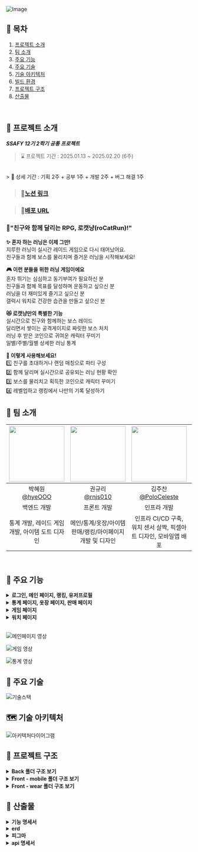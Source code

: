 ![Image](https://github.com/user-attachments/assets/a19493eb-8ee4-4033-8516-afbca0ec5db7)
<br />

## 📌 목차
1. [프로젝트 소개](#-프로젝트-소개)
2. [팀 소개](#-팀-소개)
3. [주요 기능](#-주요-기능)
4. [주요 기술](#-주요-기술)
5. [기술 아키텍처](#-기술-아키텍처처)
6. [빌드 환경](#-빌드-환경)
7. [프로젝트 구조](#-프로젝트-구조)
6. [산출물](#-산출물)
<br />

## 🚀 프로젝트 소개

***SSAFY 12기 2학기 공통 프로젝트***

> ⌛ 프로젝트 기간 : 2025.01.13 ~ 2025.02.20 (6주)
<br />
> 📆 상세 기간 : 기획 2주 + 공부 1주 + 개발 2주 + 버그 해결 1주

> ### 🔗[노션 링크](https://shiny-headlight-8fc.notion.site/SSAFY-12-2-roCatRun-173c09e299c6803b98cfda5e4b7eb304?pvs=4)

> ### 📲[배포 URL]()


### 🏃"친구와 함께 달리는 RPG, 로캣냥(roCatRun)!"
**✨ 혼자 하는 러닝은 이제 그만!**<br />
지루한 러닝이 실시간 레이드 게임으로 다시 태어났어요.<br />
친구들과 함께 보스를 물리치며 즐거운 러닝을 시작해보세요!<br />

**🎮 이런 분들을 위한 러닝 게임이에요**<br />
혼자 뛰기는 심심하고 동기부여가 필요하신 분<br />
친구들과 함께 목표를 달성하며 운동하고 싶으신 분<br />
러닝을 더 재미있게 즐기고 싶으신 분<br />
갤럭시 워치로 건강한 습관을 만들고 싶으신 분<br />

**😻 로캣냥만의 특별한 기능**<br />
실시간으로 친구와 함께하는 보스 레이드<br />
달리면서 쌓이는 공격게이지로 짜릿한 보스 처치<br />
러닝 후 받은 코인으로 귀여운 캐릭터 꾸미기<br />
일별/주별/월별 상세한 러닝 통계<br />

**💪 이렇게 사용해보세요!**<br />
1️⃣ 친구를 초대하거나 랜덤 매칭으로 파티 구성<br />
2️⃣ 함께 달리며 실시간으로 공유되는 러닝 현황 확인<br />
3️⃣ 보스를 물리치고 획득한 코인으로 캐릭터 꾸미기<br />
4️⃣ 레벨업하고 랭킹에서 나만의 기록 달성하기<br />


## 👥 팀 소개

|<img src="https://github.com/user-attachments/assets/f3be0d04-1132-46c5-affb-929d97fb0b58" width="150" height="150"/>|<img src="https://github.com/user-attachments/assets/76820bca-f807-4af5-bf93-09c9335fcbee" width="150" height="150"/>|<img src="https://github.com/user-attachments/assets/4b2e42fb-1005-4453-a418-02ae430bcd93" width="150" height="150"/>|<img src="https://github.com/user-attachments/assets/ac0f4cac-d5d7-494e-ade7-0bd00dffc3fb" width="150" height="150"/>|<img src="https://github.com/user-attachments/assets/725106e6-730b-4714-9ae1-63ed59008d89" width="150" height="150"/>|<img src="https://github.com/user-attachments/assets/4ac5efaf-080e-4b20-8796-13416f9e6cd5" width="150" height="150"/>|
|:-:|:-:|:-:|:-:|:-:|:-:|
|박혜원<br/>[@hyeOOO](https://github.com/hyeOOO)|권규리<br/>[@rnjs010](https://github.com/rnjs010)|김주찬<br/>[@PoloCeleste](https://github.com/PoloCeleste)|서성우<br/>[@bamtol2](https://github.com/bamtol2)|이가람<br/>[@garam0107](https://github.com/garam0107)|이혜령<br/>[@hyerongii](https://github.com/hyerongii)||
|백엔드 개발<br/>|프론트 개발<br/>|인프라 개발<br/>|백엔드 개발<br/>|프론트 개발<br/>|프론트 개발<br/>|
|통계 개발, 레이드 게임 개발, 아이템 도트 디자인<br/>|메인/통계/옷장/아이템 판매/랭킹/마이페이지 개발 및 디자인<br/>|인프라 CI/CD 구축, 워치 센서 살짝, 픽셀아트 디자인, 모바일앱 배포<br/>|메인/로그인/옷장/판매/랭킹/마이페이지 api 개발<br/>|Wear os, 모바일 소셜 로그인, 지라 관리<br/>|모바일 단 웹소켓, 워치 통신, 게임/뽑기 페이지 구현, UI/UX 디자인<br/>|

</br>

## 🚀 주요 기능
<details>
<summary><strong>로그인, 메인 페이지, 랭킹, 유저프로필</strong></summary>
<br>

<table align="center" width="100%">
  <tr>
    <th align="center">소셜 로그인</th>
    <th align="center">유저 정보 입력</th>
    <th align="center">코칭마크 페이지</th>
    <th align="center">메인 페이지</th>
  </tr>
  <tr>
    <td align="center"><img height="400" alt="소셜 로그인" src="https://github.com/user-attachments/assets/24fcb4b9-c25c-4f4e-9cf4-21317310b16c" ></td>
    <td align="center"><img height="400" alt="유저 정보 입력" src="https://github.com/user-attachments/assets/72bc2ec1-0c10-4651-9a9a-77e475f66062"></td>
    <td align="center"><img height="400" alt="코칭마크 페이지" src="https://github.com/user-attachments/assets/a676af09-8c10-4283-8206-84e0b789536b"></td>
    <td align="center"><img height="400" alt="메인 페이지" src="https://github.com/user-attachments/assets/6630ee1b-3acf-4f3a-ac78-bb8573b0bbc3"></td>
  </tr>
  <tr>
    <td align="center">카카오, 네이버, 구글 3가지의 소셜 회원가입/로그인 기능을 제공합니다.</td>
    <td align="center">회원가입을 한 신규 유저는 게임에서 사용할 닉네임, 칼로리 계산을 위한 신체 정보를 입력할 수 있습니다.</td>
    <td align="center">코칭 마크를 통해 각 버튼의 기능을 소개합니다. (Skip으로 바로 메인페이지로 이동 가능)</td>
    <td align="center">자신의 캐릭터 위의 닉네임을 누르면 세계관 스토리와 소개페이지를 다시 볼 수 있습니다. </br> 자신의 캐릭터 고양이를 누르면 랜덤 메세지가 뜨게 됩니다.</td>
  </tr>
</table>

<table align="center" width="100%">
  <tr>
    <th align="center">유저 프로필 모달</th>
    <th align="center">랭킹 모달</th>
  </tr>
  <tr>
    <td align="center"><img height="400" alt="유저 프로필 모달" src="https://github.com/user-attachments/assets/cb74b667-0715-4466-8032-c61ad244e9b1"></td>
    <td align="center"><img height="400" alt="랭킹 모달" src="https://github.com/user-attachments/assets/99f86ae0-904c-4999-98f5-400d007bc148"></td>
  </tr>
  <tr>
    <td align="center">유저정보 모달에서 정보 수정 터치 시 닉네임, 신체 정보를 수정가능하며 </br> 중복, 입력 검사 완료시 저장 버튼이 활성화됩니다. </br> 하단에는 회원탈퇴 로그아웃 버튼도 위치해있습니다.</td>
    <td align="center">랭킹 모달에서는 유저들의 순위를 볼 수 있습니다. </br> 자신의 순위는 상단에 고정되며 각 플레이어의 프로필 사진도 확인 가능합니다.</td>
  </tr>
</table>

</details>

<details>
<summary><strong>통계 페이지, 옷장 페이지, 판매 페이지</strong></summary>
<br>

<table align="center" width="100%">
  <tr>
    <th align="center">통계 페이지 (일별)</th>
    <th align="center">통계 페이지 (세부)</th>
    <th align="center">통계 페이지 (주별)</th>
  </tr>
  <tr>
    <td align="center"><img height="400" alt="통계 페이지 (일별)" src="https://github.com/user-attachments/assets/56ad2aae-04b3-410c-9b28-e05b80689b50" ></td>
    <td align="center"><img height="400" alt="통계 페이지 (세부)" src="https://github.com/user-attachments/assets/10fbf3dc-015c-4523-9420-2d33ae75ef55"></td>
    <td align="center"><img height="400" alt="통계 페이지 (주별)" src="https://github.com/user-attachments/assets/f51a3001-2918-4ace-9f34-e676e9dd3045"></td>
  </tr>
  <tr>
    <td align="center">일/주/월 페이지는 탭을 터치하거나 슬라이드를 통해 넘어갈 수 있습니다. </br> 일별 데이터는 모든 기록이 최근순으로 보여집니다.</td>
    <td align="center">일별 데이터 중 개인 기록 터치 시, 해당 일자에 달린 상세 정보가 모달로 나타납니다.</td>
    <td align="center">주/월의 경우 날짜를 선택할 수 잇는 모달이 있습니다.</td>
  </tr>
</table>

<table align="center" width="100%">
  <tr>
    <th align="center">아이템 뽑기 결과 모달</th>
    <th align="center">옷장 페이지</th>
    <th align="center">아이템 설명 모달</th>
    <th align="center">판매 페이지</th>
  </tr>
  <tr>
    <td align="center"><img height="400" alt="아이템 뽑기 결과 모달" src="https://github.com/user-attachments/assets/fcb0fe9c-9635-4cc9-839e-b66cf76e4e7d" ></td>
    <td align="center"><img height="400" alt="옷장 페이지" src="https://github.com/user-attachments/assets/66d47646-a4a1-4a26-a15a-ea1567bc22d5"></td>
    <td align="center"><img height="400" alt="아이템 설명 모달" src="https://github.com/user-attachments/assets/67b7e94d-00d0-4246-89be-23a91d0e0171"></td>
    <td align="center"><img height="400" alt="판매 페이지" src="https://github.com/user-attachments/assets/94d44db6-3d7a-4363-b005-cb9553a8d530"></td>
  </tr>
  <tr>
    <td align="center">뽑기 버튼을 누르게 되면 100 캔코인이 차감되며, 확률에 의해 아이템이 뜨게됩니다.</td>
    <td align="center">뽑기를 통해 수집된 아이템들을 확인할 수 있습니다. </br> (중복된 아이템은 보이지 않습니다.) 항목별 아이템은 1개씩 착용 가능합니다.</td>
    <td align="center">아이템 사진을 누르게 되면 해당 아이템에 관련된 정보를 볼 수 있습니다. </br> (모달창 색은 등급별로 다르게 나타납니다)</td>
    <td align="center">상점에서 자신이 소지한 아이템을 선택하여 판매할 수 있습니다. </br> (장착중인 아이템은 선택할 수 없습니다.)</td>
  </tr>
</table>

</details>

<details>
<summary><strong>게임 페이지</strong></summary>
<br>

<table align="center" width="100%">
  <tr>
    <th align="center">게임 페이지</th>
    <th align="center">게임 규칙 모달</th>
    <th align="center">방 생성 화면</th>
    <th align="center">대기 화면</th>
  </tr>
  <tr>
    <td align="center"><img height="400" alt="게임 페이지" src="https://github.com/user-attachments/assets/8af00ba2-c4ec-4a5b-9f36-fde5c23ed197" ></td>
    <td align="center"><img height="400" alt="게임 규칙 모달" src="https://github.com/user-attachments/assets/52873a17-b56b-4507-ab2b-d140b0892b11"></td>
    <td align="center"><img height="400" alt="방 생성 화면" src="https://github.com/user-attachments/assets/327c55db-2d70-4d2c-84b0-d1bd22e631c6"></td>
    <td align="center"><img height="400" alt="대기 화면" src="https://github.com/user-attachments/assets/f84c778e-2fce-4e6c-8114-19972b2a65bb"></td>
  </tr>
  <tr>
    <td align="center"> ? 버튼을 누르면 게임 Rule 모달창이 켜지고, </br> ! 버튼을 누르면 보스 정보 모달창이 켜집니다.</td>
    <td align="center">게임 Rule 모달창에서 자세한 게임 방법을 볼 수 있습니다.</td>
    <td align="center">방 만들기 버튼 터치 시, 난이도와 인원을 선택할 수 있습니다. </br> 방 생성 버튼을 터치하면 대기 화면으로 넘어갑니다.</td>
    <td align="center">생성된 초대코드는 복사 버튼을 통해 복사할 수 있습니다. </br> 현재 인원을 확인할 수 있습니다.</td>
  </tr>
</table>

<table align="center" width="100%">
  <tr>
    <th align="center">게임 중 화면</th>
    <th align="center">싱글 결과</th>
    <th align="center">멀티 결과</th>
  </tr>
  <tr>
    <td align="center"><img height="400" alt="게임 중 화면" src="https://github.com/user-attachments/assets/04553c15-5aee-4654-99e0-5f11dc5a113b"></td>
    <td align="center"><img height="400" alt="싱글 결과" src="https://github.com/user-attachments/assets/316ac3da-5b82-4808-8564-5695535d062f"></td>
    <td align="center"><img height="400" alt="멀티 결과" src="https://github.com/user-attachments/assets/cc2df19f-21f3-425f-ab8b-a858dee6b702"></td>
  </tr>
  <tr>
    <td align="center">모든 인원이 들어오거나, 게임에 입장하게 되면 보이는 화면입니다. </br> 상단에는 선택한 난이도에 해당하는 보스 이미지가 움직이고 있습니다.</td>
    <td align="center">싱글 게임에서 패배한 경우 보이는 결과 모달창입니다.</td>
    <td align="center">멀티 게임에서 승리한 경우 보이는 결과 모달창입니다. </br> 러닝, 게임과 관련된 상세 정보가 보입니다. </br> 슬라이드로 넘기면 플레이어의 순위가 나타납니다.</td>
  </tr>
</table>

</details>

<details>
<summary><strong>워치 페이지</strong></summary>
<br>

<table align="center" width="100%">
  <tr>
    <th align="center">워치 시작 페이지</th>
    <th align="center">게임 실행 페이지</th>
    <th align="center">플레이어 현황 페이지</th>
  </tr>
  <tr>
    <td align="center"><img height="200" alt="워치 시작 페이지" src="https://github.com/user-attachments/assets/6f937c29-b58d-4c91-ab3a-a8cd7a5eb228" ></td>
    <td align="center"><img height="200" alt="게임 실행 페이지" src="https://github.com/user-attachments/assets/edc34d4c-876a-4541-8cde-ac658291ca3f"></td>
    <td align="center"><img height="200" alt="플레이어 현황 페이지" src="https://github.com/user-attachments/assets/732e4572-6b49-41ca-990f-3f3edeed2aaa"></td>
  </tr>
  <tr>
    <td align="center">확인 버튼을 누르면 모바일 앱이 실행됩니다. </br> (모바일 앱에서만 게임 시작이 가능합니다.)</td>
    <td align="center">5초 카운트다운 후 나타나는 사용자의 실시간 러닝 데이터 화면입니다.</td>
    <td align="center">플레이어들의 실시간 달린 거리, 공격 횟수 표시 화면입니다.</td>
  </tr>
</table>

<table align="center" width="100%">
  <tr>
    <th align="center">공격 시 화면</th>
    <th align="center">피버타임 화면</th>
    <th align="center">게임 종료 화면</th>
  </tr>
  <tr>
    <td align="center"><img height="200" alt="공격 시 화면" src="https://github.com/user-attachments/assets/df13853a-1432-46cc-bf44-997aa746f2e2"></td>
    <td align="center"><img height="200" alt="피버타임 화면" src="https://github.com/user-attachments/assets/d0abc015-5f7e-4b65-9741-77bfb30e834e"></td>
    <td align="center"><img height="200" alt="게임 종료 화면" src="https://github.com/user-attachments/assets/606afebc-562d-47f1-a331-8eda8549ad11"></td>
  </tr>
  <tr>
    <td align="center">사용가능한 공격 아이템이 있다면 공격 버튼이 활성화됩니다. </br> (공격 시 1초간 진동으로 알림이 발생하고 참치캔이 날라갑니다.)</td>
    <td align="center">모든 플레이어가 2회씩 공격한다면 피버 타임이 시작됩니다. </br> 피버타임은 30초동안 진행되고, 진동이 계속 발생합니다.</td>
    <td align="center">정상적으로 게임이 종료되었을 때 나오는 화면입니다.</td>
  </tr>
</table>

</details>

<br />


![메인페이지 영상](/uploads/45c73f0cfd85a452787a6b9adcb541f8/고화질_모바일앱_영상_메인페이지.gif)
</br>

![게임 영상](/uploads/2fedb1e20cd0e01c39ab360e01eaf02c/게임.gif)
</br>

![통계 영상](/uploads/75ba7f6a9ad2894507b6bad29cc3a38c/통계.gif)

## 🔧 주요 기술
![기술스택](https://github.com/user-attachments/assets/40ee034b-c395-4855-a24c-735f95837eb4)


## 🗺️ 기술 아키텍처
![아키텍처다이어그램](https://github.com/user-attachments/assets/bb090b38-744a-44ef-bdec-76276a416f8b)


## 📂 프로젝트 구조
<details>
  <summary><strong>Back 폴더 구조 보기</strong></summary>
  <pre>
📦main
 ┣ 📂java
 ┃ ┗ 📂com
 ┃ ┃ ┗ 📂ssafy
 ┃ ┃ ┃ ┗ 📂roCatRun
 ┃ ┃ ┃ ┃ ┣ 📂api
 ┃ ┃ ┃ ┃ ┃ ┗ 📂controller
 ┃ ┃ ┃ ┃ ┃ ┃ ┗ 📂auth
 ┃ ┃ ┃ ┃ ┃ ┃ ┃ ┣ 📜JwtTokenController.java
 ┃ ┃ ┃ ┃ ┃ ┃ ┃ ┗ 📜SocialLoginController.java
 ┃ ┃ ┃ ┃ ┣ 📂domain
 ┃ ┃ ┃ ┃ ┃ ┣ 📂boss
 ┃ ┃ ┃ ┃ ┃ ┃ ┣ 📂controller
 ┃ ┃ ┃ ┃ ┃ ┃ ┃ ┗ 📜BossController.java
 ┃ ┃ ┃ ┃ ┃ ┃ ┣ 📂dto
 ┃ ┃ ┃ ┃ ┃ ┃ ┃ ┗ 📂response
 ┃ ┃ ┃ ┃ ┃ ┃ ┃ ┃ ┗ 📜BossResponse.java
 ┃ ┃ ┃ ┃ ┃ ┃ ┣ 📂entity
 ┃ ┃ ┃ ┃ ┃ ┃ ┃ ┣ 📜Boss.java
 ┃ ┃ ┃ ┃ ┃ ┃ ┃ ┗ 📜BossDifficulty.java
 ┃ ┃ ┃ ┃ ┃ ┃ ┣ 📂repository
 ┃ ┃ ┃ ┃ ┃ ┃ ┃ ┗ 📜BossRepository.java
 ┃ ┃ ┃ ┃ ┃ ┃ ┗ 📂service
 ┃ ┃ ┃ ┃ ┃ ┃ ┃ ┗ 📜BossService.java
 ┃ ┃ ┃ ┃ ┃ ┣ 📂game
 ┃ ┃ ┃ ┃ ┃ ┃ ┣ 📂dto
 ┃ ┃ ┃ ┃ ┃ ┃ ┃ ┣ 📂request
 ┃ ┃ ┃ ┃ ┃ ┃ ┃ ┃ ┣ 📜AuthenticateRequest.java
 ┃ ┃ ┃ ┃ ┃ ┃ ┃ ┃ ┣ 📜CreateRoomRequest.java
 ┃ ┃ ┃ ┃ ┃ ┃ ┃ ┃ ┣ 📜GameEndVoteRequest.java
 ┃ ┃ ┃ ┃ ┃ ┃ ┃ ┃ ┣ 📜JoinRoomRequest.java
 ┃ ┃ ┃ ┃ ┃ ┃ ┃ ┃ ┣ 📜MatchRequest.java
 ┃ ┃ ┃ ┃ ┃ ┃ ┃ ┃ ┣ 📜PlayerRunningResultRequest.java
 ┃ ┃ ┃ ┃ ┃ ┃ ┃ ┃ ┣ 📜RunningDataUpdateRequest.java
 ┃ ┃ ┃ ┃ ┃ ┃ ┃ ┃ ┗ 📜UseItemRequest.java
 ┃ ┃ ┃ ┃ ┃ ┃ ┃ ┗ 📂response
 ┃ ┃ ┃ ┃ ┃ ┃ ┃ ┃ ┣ 📜AuthResponse.java
 ┃ ┃ ┃ ┃ ┃ ┃ ┃ ┃ ┣ 📜FeverTimeEndedResponse.java
 ┃ ┃ ┃ ┃ ┃ ┃ ┃ ┃ ┣ 📜FeverTimeStartedResponse.java
 ┃ ┃ ┃ ┃ ┃ ┃ ┃ ┃ ┣ 📜GameCountdownResponse.java
 ┃ ┃ ┃ ┃ ┃ ┃ ┃ ┃ ┣ 📜GameEndVoteResultResponse.java
 ┃ ┃ ┃ ┃ ┃ ┃ ┃ ┃ ┣ 📜GameEndVoteStartedResponse.java
 ┃ ┃ ┃ ┃ ┃ ┃ ┃ ┃ ┣ 📜GameOverResponse.java
 ┃ ┃ ┃ ┃ ┃ ┃ ┃ ┃ ┣ 📜GameReadyResponse.java
 ┃ ┃ ┃ ┃ ┃ ┃ ┃ ┃ ┣ 📜GameResultResponse.java
 ┃ ┃ ┃ ┃ ┃ ┃ ┃ ┃ ┣ 📜GameStartResponse.java
 ┃ ┃ ┃ ┃ ┃ ┃ ┃ ┃ ┣ 📜GameStatusResponse.java
 ┃ ┃ ┃ ┃ ┃ ┃ ┃ ┃ ┣ 📜MatchStatusResponse.java
 ┃ ┃ ┃ ┃ ┃ ┃ ┃ ┃ ┣ 📜PlayerDisconnectedResponse.java
 ┃ ┃ ┃ ┃ ┃ ┃ ┃ ┃ ┣ 📜PlayerJoinedResponse.java
 ┃ ┃ ┃ ┃ ┃ ┃ ┃ ┃ ┣ 📜PlayerLeftResponse.java
 ┃ ┃ ┃ ┃ ┃ ┃ ┃ ┃ ┣ 📜PlayerReconnectedResponse.java
 ┃ ┃ ┃ ┃ ┃ ┃ ┃ ┃ ┣ 📜roomCreatedResponse.java
 ┃ ┃ ┃ ┃ ┃ ┃ ┃ ┃ ┣ 📜RoomJoinedResponse.java
 ┃ ┃ ┃ ┃ ┃ ┃ ┃ ┃ ┗ 📜RunningDataUpdateResponse.java
 ┃ ┃ ┃ ┃ ┃ ┃ ┣ 📂entity
 ┃ ┃ ┃ ┃ ┃ ┃ ┃ ┣ 📂raid
 ┃ ┃ ┃ ┃ ┃ ┃ ┃ ┃ ┣ 📜BossLevel.java
 ┃ ┃ ┃ ┃ ┃ ┃ ┃ ┃ ┣ 📜GameResult.java
 ┃ ┃ ┃ ┃ ┃ ┃ ┃ ┃ ┣ 📜GameRoom.java
 ┃ ┃ ┃ ┃ ┃ ┃ ┃ ┃ ┣ 📜GameStatus.java
 ┃ ┃ ┃ ┃ ┃ ┃ ┃ ┃ ┣ 📜Item.java
 ┃ ┃ ┃ ┃ ┃ ┃ ┃ ┃ ┣ 📜Player.java
 ┃ ┃ ┃ ┃ ┃ ┃ ┃ ┃ ┗ 📜RunningData.java
 ┃ ┃ ┃ ┃ ┃ ┃ ┃ ┗ 📂user
 ┃ ┃ ┃ ┃ ┃ ┃ ┃ ┃ ┣ 📜User.java
 ┃ ┃ ┃ ┃ ┃ ┃ ┃ ┃ ┣ 📜UserSession.java
 ┃ ┃ ┃ ┃ ┃ ┃ ┃ ┃ ┗ 📜UserStatus.java
 ┃ ┃ ┃ ┃ ┃ ┃ ┣ 📂repository
 ┃ ┃ ┃ ┃ ┃ ┃ ┃ ┗ 📜GameResultRepository.java
 ┃ ┃ ┃ ┃ ┃ ┃ ┗ 📂service
 ┃ ┃ ┃ ┃ ┃ ┃ ┃ ┣ 📂manager
 ┃ ┃ ┃ ┃ ┃ ┃ ┃ ┃ ┣ 📜GameDisconnectionManager.java
 ┃ ┃ ┃ ┃ ┃ ┃ ┃ ┃ ┣ 📜GameRoomManager.java
 ┃ ┃ ┃ ┃ ┃ ┃ ┃ ┃ ┗ 📜GameTimerManager.java
 ┃ ┃ ┃ ┃ ┃ ┃ ┃ ┗ 📜GameService.java
 ┃ ┃ ┃ ┃ ┃ ┣ 📂gameCharacter
 ┃ ┃ ┃ ┃ ┃ ┃ ┣ 📂controller
 ┃ ┃ ┃ ┃ ┃ ┃ ┃ ┗ 📜GameCharacterController.java
 ┃ ┃ ┃ ┃ ┃ ┃ ┣ 📂dto
 ┃ ┃ ┃ ┃ ┃ ┃ ┃ ┣ 📂request
 ┃ ┃ ┃ ┃ ┃ ┃ ┃ ┃ ┣ 📜GameCharacterCreateRequest.java
 ┃ ┃ ┃ ┃ ┃ ┃ ┃ ┃ ┗ 📜NicknameUpdateRequest.java
 ┃ ┃ ┃ ┃ ┃ ┃ ┃ ┗ 📂response
 ┃ ┃ ┃ ┃ ┃ ┃ ┃ ┃ ┣ 📜GameCharacterResponse.java
 ┃ ┃ ┃ ┃ ┃ ┃ ┃ ┃ ┣ 📜RankingListResponse.java
 ┃ ┃ ┃ ┃ ┃ ┃ ┃ ┃ ┗ 📜RankingResponse.java
 ┃ ┃ ┃ ┃ ┃ ┃ ┣ 📂entity
 ┃ ┃ ┃ ┃ ┃ ┃ ┃ ┣ 📜GameCharacter.java
 ┃ ┃ ┃ ┃ ┃ ┃ ┃ ┗ 📜Level.java
 ┃ ┃ ┃ ┃ ┃ ┃ ┣ 📂repository
 ┃ ┃ ┃ ┃ ┃ ┃ ┃ ┣ 📜GameCharacterRepository.java
 ┃ ┃ ┃ ┃ ┃ ┃ ┃ ┗ 📜LevelRepository.java
 ┃ ┃ ┃ ┃ ┃ ┃ ┗ 📂service
 ┃ ┃ ┃ ┃ ┃ ┃ ┃ ┗ 📜GameCharacterService.java
 ┃ ┃ ┃ ┃ ┃ ┣ 📂inventory
 ┃ ┃ ┃ ┃ ┃ ┃ ┣ 📂controller
 ┃ ┃ ┃ ┃ ┃ ┃ ┃ ┗ 📜InventoryController.java
 ┃ ┃ ┃ ┃ ┃ ┃ ┣ 📂dto
 ┃ ┃ ┃ ┃ ┃ ┃ ┃ ┣ 📂request
 ┃ ┃ ┃ ┃ ┃ ┃ ┃ ┃ ┣ 📜InventoryEquipRequest.java
 ┃ ┃ ┃ ┃ ┃ ┃ ┃ ┃ ┗ 📜InventorySellRequest.java
 ┃ ┃ ┃ ┃ ┃ ┃ ┃ ┗ 📂response
 ┃ ┃ ┃ ┃ ┃ ┃ ┃ ┃ ┣ 📜InventoryResponse.java
 ┃ ┃ ┃ ┃ ┃ ┃ ┃ ┃ ┗ 📜ItemSellResponse.java
 ┃ ┃ ┃ ┃ ┃ ┃ ┣ 📂entity
 ┃ ┃ ┃ ┃ ┃ ┃ ┃ ┗ 📜Inventory.java
 ┃ ┃ ┃ ┃ ┃ ┃ ┣ 📂repository
 ┃ ┃ ┃ ┃ ┃ ┃ ┃ ┗ 📜InventoryRepository.java
 ┃ ┃ ┃ ┃ ┃ ┃ ┗ 📂service
 ┃ ┃ ┃ ┃ ┃ ┃ ┃ ┗ 📜InventoryService.java
 ┃ ┃ ┃ ┃ ┃ ┣ 📂item
 ┃ ┃ ┃ ┃ ┃ ┃ ┣ 📂controller
 ┃ ┃ ┃ ┃ ┃ ┃ ┃ ┗ 📜ItemController.java
 ┃ ┃ ┃ ┃ ┃ ┃ ┣ 📂dto
 ┃ ┃ ┃ ┃ ┃ ┃ ┃ ┣ 📂request
 ┃ ┃ ┃ ┃ ┃ ┃ ┃ ┃ ┗ 📜ItemDrawRequest.java
 ┃ ┃ ┃ ┃ ┃ ┃ ┃ ┗ 📂response
 ┃ ┃ ┃ ┃ ┃ ┃ ┃ ┃ ┣ 📜ItemDrawResponse.java
 ┃ ┃ ┃ ┃ ┃ ┃ ┃ ┃ ┗ 📜ItemResponse.java
 ┃ ┃ ┃ ┃ ┃ ┃ ┣ 📂entity
 ┃ ┃ ┃ ┃ ┃ ┃ ┃ ┗ 📜Item.java
 ┃ ┃ ┃ ┃ ┃ ┃ ┣ 📂repository
 ┃ ┃ ┃ ┃ ┃ ┃ ┃ ┗ 📜ItemRepository.java
 ┃ ┃ ┃ ┃ ┃ ┃ ┗ 📂service
 ┃ ┃ ┃ ┃ ┃ ┃ ┃ ┗ 📜ItemService.java
 ┃ ┃ ┃ ┃ ┃ ┣ 📂member
 ┃ ┃ ┃ ┃ ┃ ┃ ┣ 📂controller
 ┃ ┃ ┃ ┃ ┃ ┃ ┃ ┗ 📜MemberController.java
 ┃ ┃ ┃ ┃ ┃ ┃ ┣ 📂dto
 ┃ ┃ ┃ ┃ ┃ ┃ ┃ ┣ 📂oauth
 ┃ ┃ ┃ ┃ ┃ ┃ ┃ ┃ ┣ 📜GoogleLoginDto.java
 ┃ ┃ ┃ ┃ ┃ ┃ ┃ ┃ ┣ 📜KakaoLoginDto.java
 ┃ ┃ ┃ ┃ ┃ ┃ ┃ ┃ ┗ 📜NaverLoginDto.java
 ┃ ┃ ┃ ┃ ┃ ┃ ┃ ┣ 📂request
 ┃ ┃ ┃ ┃ ┃ ┃ ┃ ┃ ┣ 📜MemberDeleteRequest.java
 ┃ ┃ ┃ ┃ ┃ ┃ ┃ ┃ ┗ 📜MemberProfileUpdateRequest.java
 ┃ ┃ ┃ ┃ ┃ ┃ ┃ ┣ 📂response
 ┃ ┃ ┃ ┃ ┃ ┃ ┃ ┃ ┗ 📜LoginResponse.java
 ┃ ┃ ┃ ┃ ┃ ┃ ┃ ┣ 📂token
 ┃ ┃ ┃ ┃ ┃ ┃ ┃ ┃ ┣ 📜JwtTokenRequest.java
 ┃ ┃ ┃ ┃ ┃ ┃ ┃ ┃ ┣ 📜JwtTokenResponse.java
 ┃ ┃ ┃ ┃ ┃ ┃ ┃ ┃ ┣ 📜JwtTokens.java
 ┃ ┃ ┃ ┃ ┃ ┃ ┃ ┃ ┗ 📜RefreshToken.java
 ┃ ┃ ┃ ┃ ┃ ┃ ┃ ┗ 📂userinfo
 ┃ ┃ ┃ ┃ ┃ ┃ ┃ ┃ ┣ 📜GoogleUserInfoResponseDto.java
 ┃ ┃ ┃ ┃ ┃ ┃ ┃ ┃ ┣ 📜KakaoUserInfoResponseDto.java
 ┃ ┃ ┃ ┃ ┃ ┃ ┃ ┃ ┗ 📜NaverUserInfoResponseDto.java
 ┃ ┃ ┃ ┃ ┃ ┃ ┣ 📂entity
 ┃ ┃ ┃ ┃ ┃ ┃ ┃ ┗ 📜Member.java
 ┃ ┃ ┃ ┃ ┃ ┃ ┣ 📂repository
 ┃ ┃ ┃ ┃ ┃ ┃ ┃ ┣ 📜MemberRepository.java
 ┃ ┃ ┃ ┃ ┃ ┃ ┃ ┗ 📜RefreshTokenRedisRepository.java
 ┃ ┃ ┃ ┃ ┃ ┃ ┗ 📂service
 ┃ ┃ ┃ ┃ ┃ ┃ ┃ ┣ 📂auth
 ┃ ┃ ┃ ┃ ┃ ┃ ┃ ┃ ┣ 📜GoogleService.java
 ┃ ┃ ┃ ┃ ┃ ┃ ┃ ┃ ┣ 📜JwtTokenService.java
 ┃ ┃ ┃ ┃ ┃ ┃ ┃ ┃ ┣ 📜KakaoService.java
 ┃ ┃ ┃ ┃ ┃ ┃ ┃ ┃ ┗ 📜NaverService.java
 ┃ ┃ ┃ ┃ ┃ ┃ ┃ ┗ 📜MemberService.java
 ┃ ┃ ┃ ┃ ┃ ┣ 📂myPage
 ┃ ┃ ┃ ┃ ┃ ┃ ┣ 📂controller
 ┃ ┃ ┃ ┃ ┃ ┃ ┃ ┗ 📜MyPageController.java
 ┃ ┃ ┃ ┃ ┃ ┃ ┣ 📂dto
 ┃ ┃ ┃ ┃ ┃ ┃ ┃ ┣ 📂request
 ┃ ┃ ┃ ┃ ┃ ┃ ┃ ┃ ┗ 📜MyPageUpdateRequest.java
 ┃ ┃ ┃ ┃ ┃ ┃ ┃ ┗ 📂response
 ┃ ┃ ┃ ┃ ┃ ┃ ┃ ┃ ┗ 📜MyPageResponse.java
 ┃ ┃ ┃ ┃ ┃ ┃ ┗ 📂service
 ┃ ┃ ┃ ┃ ┃ ┃ ┃ ┗ 📜MyPageService.java
 ┃ ┃ ┃ ┃ ┃ ┗ 📂stats
 ┃ ┃ ┃ ┃ ┃ ┃ ┣ 📂controller
 ┃ ┃ ┃ ┃ ┃ ┃ ┃ ┗ 📜GameStatsController.java
 ┃ ┃ ┃ ┃ ┃ ┃ ┣ 📂dto
 ┃ ┃ ┃ ┃ ┃ ┃ ┃ ┗ 📂response
 ┃ ┃ ┃ ┃ ┃ ┃ ┃ ┃ ┣ 📜DailyStatsResponse.java
 ┃ ┃ ┃ ┃ ┃ ┃ ┃ ┃ ┣ 📜MonthlyStatsResponse.java
 ┃ ┃ ┃ ┃ ┃ ┃ ┃ ┃ ┣ 📜StatsResponse.java
 ┃ ┃ ┃ ┃ ┃ ┃ ┃ ┃ ┗ 📜WeeklyStatsResponse.java
 ┃ ┃ ┃ ┃ ┃ ┃ ┣ 📂entity
 ┃ ┃ ┃ ┃ ┃ ┃ ┃ ┗ 📜GameStats.java
 ┃ ┃ ┃ ┃ ┃ ┃ ┣ 📂exception
 ┃ ┃ ┃ ┃ ┃ ┃ ┃ ┗ 📜GameStatsNotFoundException.java
 ┃ ┃ ┃ ┃ ┃ ┃ ┣ 📂repository
 ┃ ┃ ┃ ┃ ┃ ┃ ┃ ┗ 📜GameStatsRepository.java
 ┃ ┃ ┃ ┃ ┃ ┃ ┗ 📂service
 ┃ ┃ ┃ ┃ ┃ ┃ ┃ ┗ 📜GameStatsService.java
 ┃ ┃ ┃ ┃ ┣ 📂global
 ┃ ┃ ┃ ┃ ┃ ┣ 📂common
 ┃ ┃ ┃ ┃ ┃ ┃ ┗ 📜ApiResponse.java
 ┃ ┃ ┃ ┃ ┃ ┣ 📂config
 ┃ ┃ ┃ ┃ ┃ ┃ ┣ 📜GameConfig.java
 ┃ ┃ ┃ ┃ ┃ ┃ ┣ 📜RedisConfig.java
 ┃ ┃ ┃ ┃ ┃ ┃ ┣ 📜RestTemplateConfig.java
 ┃ ┃ ┃ ┃ ┃ ┃ ┣ 📜S3Config.java
 ┃ ┃ ┃ ┃ ┃ ┃ ┣ 📜SecurityConfig.java
 ┃ ┃ ┃ ┃ ┃ ┃ ┗ 📜WebSocketConfig.java
 ┃ ┃ ┃ ┃ ┃ ┣ 📂exception
 ┃ ┃ ┃ ┃ ┃ ┃ ┣ 📜CustomException.java
 ┃ ┃ ┃ ┃ ┃ ┃ ┣ 📜ErrorCode.java
 ┃ ┃ ┃ ┃ ┃ ┃ ┣ 📜ErrorResponse.java
 ┃ ┃ ┃ ┃ ┃ ┃ ┣ 📜ExceptionCode.java
 ┃ ┃ ┃ ┃ ┃ ┃ ┣ 📜GlobalExceptionHandler.java
 ┃ ┃ ┃ ┃ ┃ ┃ ┣ 📜InvalidNicknameException.java
 ┃ ┃ ┃ ┃ ┃ ┃ ┗ 📜TokenRefreshException.java
 ┃ ┃ ┃ ┃ ┃ ┣ 📂s3
 ┃ ┃ ┃ ┃ ┃ ┃ ┣ 📂controller
 ┃ ┃ ┃ ┃ ┃ ┃ ┃ ┗ 📜FileUploadController.java
 ┃ ┃ ┃ ┃ ┃ ┃ ┣ 📂dto
 ┃ ┃ ┃ ┃ ┃ ┃ ┃ ┗ 📂response
 ┃ ┃ ┃ ┃ ┃ ┃ ┃ ┃ ┗ 📜UploadResponse.java
 ┃ ┃ ┃ ┃ ┃ ┃ ┣ 📂exception
 ┃ ┃ ┃ ┃ ┃ ┃ ┃ ┣ 📜FileDeleteException.java
 ┃ ┃ ┃ ┃ ┃ ┃ ┃ ┣ 📜FileUploadException.java
 ┃ ┃ ┃ ┃ ┃ ┃ ┃ ┗ 📜InvalidFileException.java
 ┃ ┃ ┃ ┃ ┃ ┃ ┗ 📂service
 ┃ ┃ ┃ ┃ ┃ ┃ ┃ ┗ 📜S3Service.java
 ┃ ┃ ┃ ┃ ┃ ┣ 📂security
 ┃ ┃ ┃ ┃ ┃ ┃ ┗ 📂jwt
 ┃ ┃ ┃ ┃ ┃ ┃ ┃ ┣ 📂filter
 ┃ ┃ ┃ ┃ ┃ ┃ ┃ ┃ ┗ 📜JwtAuthenticationFilter.java
 ┃ ┃ ┃ ┃ ┃ ┃ ┃ ┣ 📜JwtTokenGenerator.java
 ┃ ┃ ┃ ┃ ┃ ┃ ┃ ┗ 📜JwtTokenProvider.java
 ┃ ┃ ┃ ┃ ┃ ┣ 📂socket
 ┃ ┃ ┃ ┃ ┃ ┃ ┣ 📜SessionManager.java
 ┃ ┃ ┃ ┃ ┃ ┃ ┗ 📜SocketEventHandler.java
 ┃ ┃ ┃ ┃ ┃ ┣ 📂util
 ┃ ┃ ┃ ┃ ┃ ┃ ┗ 📜ResponseUtil.java
 ┃ ┃ ┃ ┃ ┃ ┗ 📂validation
 ┃ ┃ ┃ ┃ ┃ ┃ ┣ 📂annotation
 ┃ ┃ ┃ ┃ ┃ ┃ ┃ ┗ 📜ValidNickname.java
 ┃ ┃ ┃ ┃ ┃ ┃ ┗ 📂validator
 ┃ ┃ ┃ ┃ ┃ ┃ ┃ ┗ 📜NicknameValidator.java
 ┃ ┃ ┃ ┃ ┣ 📂health
 ┃ ┃ ┃ ┃ ┃ ┗ 📜SimpleHealthIndicator.java
 ┃ ┃ ┃ ┃ ┗ 📜RoCatRunApplication.java
 ┗ 📂resources
 ┃ ┗ 📜data.sql
  </pre>
</details>

<details>
  <summary><strong>Front - mobile 폴더 구조 보기</strong></summary>
  <pre>
📦main
 ┣ 📂java
 ┃ ┗ 📂com
 ┃ ┃ ┗ 📂eeos
 ┃ ┃ ┃ ┗ 📂rocatrun
 ┃ ┃ ┃ ┃ ┣ 📂api
 ┃ ┃ ┃ ┃ ┃ ┗ 📜RetrofitInstance.kt
 ┃ ┃ ┃ ┃ ┣ 📂closet
 ┃ ┃ ┃ ┃ ┃ ┣ 📂api
 ┃ ┃ ┃ ┃ ┃ ┃ ┣ 📜ClosetAPI.kt
 ┃ ┃ ┃ ┃ ┃ ┃ ┣ 📜ClosetDataClass.kt
 ┃ ┃ ┃ ┃ ┃ ┃ ┗ 📜ClosetViewModel.kt
 ┃ ┃ ┃ ┃ ┃ ┣ 📜ClosetActivity.kt
 ┃ ┃ ┃ ┃ ┃ ┣ 📜ClosetScreen.kt
 ┃ ┃ ┃ ┃ ┃ ┣ 📜GradeInfoScreen.kt
 ┃ ┃ ┃ ┃ ┃ ┣ 📜ItemInfoScreen.kt
 ┃ ┃ ┃ ┃ ┃ ┣ 📜SaveCheckScreen.kt
 ┃ ┃ ┃ ┃ ┃ ┗ 📜SendImage.kt
 ┃ ┃ ┃ ┃ ┣ 📂game
 ┃ ┃ ┃ ┃ ┃ ┣ 📜AlertScreen.kt
 ┃ ┃ ┃ ┃ ┃ ┣ 📜BossScreen.kt
 ┃ ┃ ┃ ┃ ┃ ┣ 📜GameplayActivity.kt
 ┃ ┃ ┃ ┃ ┃ ┣ 📜GameplayScreen.kt
 ┃ ┃ ┃ ┃ ┃ ┣ 📜GameroomActivity.kt
 ┃ ┃ ┃ ┃ ┃ ┣ 📜GameroomScreen.kt
 ┃ ┃ ┃ ┃ ┃ ┣ 📜InfoScreen.kt
 ┃ ┃ ┃ ┃ ┃ ┣ 📜LoadingActivity.kt
 ┃ ┃ ┃ ┃ ┃ ┣ 📜LoadingScreen.kt
 ┃ ┃ ┃ ┃ ┃ ┣ 📜MatchingActivity.kt
 ┃ ┃ ┃ ┃ ┃ ┗ 📜MatchingScreen.kt
 ┃ ┃ ┃ ┃ ┣ 📂home
 ┃ ┃ ┃ ┃ ┃ ┣ 📂api
 ┃ ┃ ┃ ┃ ┃ ┃ ┣ 📜HomeAPI.kt
 ┃ ┃ ┃ ┃ ┃ ┃ ┣ 📜HomeInfoDataClass.kt
 ┃ ┃ ┃ ┃ ┃ ┃ ┗ 📜HomeViewModel.kt
 ┃ ┃ ┃ ┃ ┃ ┣ 📜HomeActivity.kt
 ┃ ┃ ┃ ┃ ┃ ┗ 📜HomeScreen.kt
 ┃ ┃ ┃ ┃ ┣ 📂intro
 ┃ ┃ ┃ ┃ ┃ ┣ 📜IntroActivity.kt
 ┃ ┃ ┃ ┃ ┃ ┣ 📜IntroScreen.kt
 ┃ ┃ ┃ ┃ ┃ ┗ 📜StoryScreen.kt
 ┃ ┃ ┃ ┃ ┣ 📂login
 ┃ ┃ ┃ ┃ ┃ ┣ 📂data
 ┃ ┃ ┃ ┃ ┃ ┃ ┣ 📜ApiService.kt
 ┃ ┃ ┃ ┃ ┃ ┃ ┣ 📜CreateCharacterResponse.kt
 ┃ ┃ ┃ ┃ ┃ ┃ ┣ 📜LoginResponse.kt
 ┃ ┃ ┃ ┃ ┃ ┃ ┣ 📜MemberResponse.kt
 ┃ ┃ ┃ ┃ ┃ ┃ ┣ 📜NicknameCheckResponse.kt
 ┃ ┃ ┃ ┃ ┃ ┃ ┣ 📜RetrofitClient.kt
 ┃ ┃ ┃ ┃ ┃ ┃ ┣ 📜TokenManager.kt
 ┃ ┃ ┃ ┃ ┃ ┃ ┗ 📜TokenStorage.kt
 ┃ ┃ ┃ ┃ ┃ ┣ 📂social
 ┃ ┃ ┃ ┃ ┃ ┃ ┣ 📜GoogleWebViewLoginActivity.kt
 ┃ ┃ ┃ ┃ ┃ ┃ ┣ 📜KakaoWebViewLoginActivity.kt
 ┃ ┃ ┃ ┃ ┃ ┃ ┗ 📜NaverWebViewLoginActivity.kt
 ┃ ┃ ┃ ┃ ┃ ┣ 📂util
 ┃ ┃ ┃ ┃ ┃ ┃ ┣ 📜MessageBox.kt
 ┃ ┃ ┃ ┃ ┃ ┃ ┣ 📜NicknameCheckHelper.kt
 ┃ ┃ ┃ ┃ ┃ ┃ ┣ 📜NicknameValidator.kt
 ┃ ┃ ┃ ┃ ┃ ┃ ┗ 📜Register.kt
 ┃ ┃ ┃ ┃ ┃ ┣ 📜GlobalApplication.kt
 ┃ ┃ ┃ ┃ ┃ ┣ 📜LoginActivity.kt
 ┃ ┃ ┃ ┃ ┃ ┣ 📜LoginButton.kt
 ┃ ┃ ┃ ┃ ┃ ┗ 📜LoginScreen.kt
 ┃ ┃ ┃ ┃ ┣ 📂ppobgi
 ┃ ┃ ┃ ┃ ┃ ┣ 📂api
 ┃ ┃ ┃ ┃ ┃ ┃ ┣ 📜PpobgiAPI.kt
 ┃ ┃ ┃ ┃ ┃ ┃ ┣ 📜PpobgiDataClass.kt
 ┃ ┃ ┃ ┃ ┃ ┃ ┗ 📜PpobgiViewModel.kt
 ┃ ┃ ┃ ┃ ┃ ┣ 📜PpobgiButton.kt
 ┃ ┃ ┃ ┃ ┃ ┗ 📜PpobgiScreen.kt
 ┃ ┃ ┃ ┃ ┣ 📂profile
 ┃ ┃ ┃ ┃ ┃ ┣ 📂api
 ┃ ┃ ┃ ┃ ┃ ┃ ┣ 📜ProfileAPI.kt
 ┃ ┃ ┃ ┃ ┃ ┃ ┣ 📜ProfileDataClass.kt
 ┃ ┃ ┃ ┃ ┃ ┃ ┗ 📜ProfileViewModel.kt
 ┃ ┃ ┃ ┃ ┃ ┗ 📜ProfileScreen.kt
 ┃ ┃ ┃ ┃ ┣ 📂ranking
 ┃ ┃ ┃ ┃ ┃ ┣ 📂api
 ┃ ┃ ┃ ┃ ┃ ┃ ┣ 📜RankingAPI.kt
 ┃ ┃ ┃ ┃ ┃ ┃ ┣ 📜RankingDataClass.kt
 ┃ ┃ ┃ ┃ ┃ ┃ ┗ 📜RankingViewModel.kt
 ┃ ┃ ┃ ┃ ┃ ┗ 📜RankingScreen.kt
 ┃ ┃ ┃ ┃ ┣ 📂result
 ┃ ┃ ┃ ┃ ┃ ┣ 📜LevelUpScreen.kt
 ┃ ┃ ┃ ┃ ┃ ┣ 📜MultiLoseScreen.kt
 ┃ ┃ ┃ ┃ ┃ ┣ 📜MultiWinScreen.kt
 ┃ ┃ ┃ ┃ ┃ ┣ 📜SingleLoseScreen.kt
 ┃ ┃ ┃ ┃ ┃ ┗ 📜SingleWinScreen.kt
 ┃ ┃ ┃ ┃ ┣ 📂service
 ┃ ┃ ┃ ┃ ┃ ┣ 📜GamePlayService.kt
 ┃ ┃ ┃ ┃ ┃ ┗ 📜MessageHandlerService.kt
 ┃ ┃ ┃ ┃ ┣ 📂shop
 ┃ ┃ ┃ ┃ ┃ ┣ 📂api
 ┃ ┃ ┃ ┃ ┃ ┃ ┣ 📜ShopAPI.kt
 ┃ ┃ ┃ ┃ ┃ ┃ ┣ 📜ShopDataClass.kt
 ┃ ┃ ┃ ┃ ┃ ┃ ┗ 📜ShopViewModel.kt
 ┃ ┃ ┃ ┃ ┃ ┣ 📜ShopActivity.kt
 ┃ ┃ ┃ ┃ ┃ ┗ 📜ShopScreen.kt
 ┃ ┃ ┃ ┃ ┣ 📂socket
 ┃ ┃ ┃ ┃ ┃ ┗ 📜SocketHandler.kt
 ┃ ┃ ┃ ┃ ┣ 📂splash
 ┃ ┃ ┃ ┃ ┃ ┗ 📜SplashActivity.kt
 ┃ ┃ ┃ ┃ ┣ 📂stats
 ┃ ┃ ┃ ┃ ┃ ┣ 📂api
 ┃ ┃ ┃ ┃ ┃ ┃ ┣ 📜DailyDataClass.kt
 ┃ ┃ ┃ ┃ ┃ ┃ ┣ 📜StatsAPI.kt
 ┃ ┃ ┃ ┃ ┃ ┃ ┣ 📜StatsViewModel.kt
 ┃ ┃ ┃ ┃ ┃ ┃ ┗ 📜WeekMonDataClass.kt
 ┃ ┃ ┃ ┃ ┃ ┣ 📜CommonUtils.kt
 ┃ ┃ ┃ ┃ ┃ ┣ 📜DayStatsScreen.kt
 ┃ ┃ ┃ ┃ ┃ ┣ 📜MonStatsScreen.kt
 ┃ ┃ ┃ ┃ ┃ ┣ 📜StatsActivity.kt
 ┃ ┃ ┃ ┃ ┃ ┣ 📜StatsDetailScreen.kt
 ┃ ┃ ┃ ┃ ┃ ┣ 📜StatsScreen.kt
 ┃ ┃ ┃ ┃ ┃ ┗ 📜WeekStatsScreen.kt
 ┃ ┃ ┃ ┃ ┣ 📂textgpxviewer
 ┃ ┃ ┃ ┃ ┃ ┣ 📂gpx
 ┃ ┃ ┃ ┃ ┃ ┃ ┗ 📜GpxFileHandler.kt
 ┃ ┃ ┃ ┃ ┃ ┗ 📂map
 ┃ ┃ ┃ ┃ ┃ ┃ ┣ 📜MapboxGPXViewer.kt
 ┃ ┃ ┃ ┃ ┃ ┃ ┗ 📜RouteDrawer.kt
 ┃ ┃ ┃ ┃ ┣ 📂ui
 ┃ ┃ ┃ ┃ ┃ ┣ 📂components
 ┃ ┃ ┃ ┃ ┃ ┃ ┣ 📜ConfirmDialog.kt
 ┃ ┃ ┃ ┃ ┃ ┃ ┣ 📜format.kt
 ┃ ┃ ┃ ┃ ┃ ┃ ┣ 📜GifImage.kt
 ┃ ┃ ┃ ┃ ┃ ┃ ┣ 📜ModalBottomBtn.kt
 ┃ ┃ ┃ ┃ ┃ ┃ ┗ 📜StrokeText.kt
 ┃ ┃ ┃ ┃ ┃ ┗ 📂theme
 ┃ ┃ ┃ ┃ ┃ ┃ ┣ 📜Color.kt
 ┃ ┃ ┃ ┃ ┃ ┃ ┣ 📜Theme.kt
 ┃ ┃ ┃ ┃ ┃ ┃ ┗ 📜Type.kt
 ┃ ┃ ┃ ┃ ┗ 📜MainActivity.kt
 ┣ 📂res
 ┣ 📜AndroidManifest.xml
 ┗ 📜ic_rocatrun-playstore.png
  </pre>
</details>

<details>
  <summary><strong>Front - wear 폴더 구조 보기</strong></summary>
  <pre>
📦main
 ┣ 📂java
 ┃ ┗ 📂com
 ┃ ┃ ┗ 📂eeos
 ┃ ┃ ┃ ┗ 📂rocatrun
 ┃ ┃ ┃ ┃ ┣ 📂constants
 ┃ ┃ ┃ ┃ ┃ ┗ 📜GameRules.kt
 ┃ ┃ ┃ ┃ ┣ 📂detector
 ┃ ┃ ┃ ┃ ┃ ┣ 📜ArmGestureDetector.kt
 ┃ ┃ ┃ ┃ ┃ ┗ 📜ArmRaiseDetector.kt
 ┃ ┃ ┃ ┃ ┣ 📂presentation
 ┃ ┃ ┃ ┃ ┃ ┣ 📂theme
 ┃ ┃ ┃ ┃ ┃ ┃ ┗ 📜Theme.kt
 ┃ ┃ ┃ ┃ ┃ ┣ 📜CountdownScreen.kt
 ┃ ┃ ┃ ┃ ┃ ┣ 📜GameState.kt
 ┃ ┃ ┃ ┃ ┃ ┣ 📜ItemActivity.kt
 ┃ ┃ ┃ ┃ ┃ ┣ 📜MainActivity.kt
 ┃ ┃ ┃ ┃ ┃ ┣ 📜NetworkErrorActivity.kt
 ┃ ┃ ┃ ┃ ┃ ┣ 📜ResultActivity.kt
 ┃ ┃ ┃ ┃ ┃ ┗ 📜RunningActivity.kt
 ┃ ┃ ┃ ┃ ┣ 📂receiver
 ┃ ┃ ┃ ┃ ┃ ┗ 📜SensorUpdateReceiver.kt
 ┃ ┃ ┃ ┃ ┣ 📂sensor
 ┃ ┃ ┃ ┃ ┃ ┗ 📜SensorMangerHelper.kt
 ┃ ┃ ┃ ┃ ┣ 📂service
 ┃ ┃ ┃ ┃ ┃ ┣ 📜LocationForegroundService.kt
 ┃ ┃ ┃ ┃ ┃ ┗ 📜MessageHandlerService.kt
 ┃ ┃ ┃ ┃ ┣ 📂ui
 ┃ ┃ ┃ ┃ ┃ ┣ 📜CircularItemGauge.kt
 ┃ ┃ ┃ ┃ ┃ ┗ 📜FeverTime.kt
 ┃ ┃ ┃ ┃ ┣ 📂util
 ┃ ┃ ┃ ┃ ┃ ┗ 📜FormatUtils.kt
 ┃ ┃ ┃ ┃ ┗ 📂viewmodel
 ┃ ┃ ┃ ┃ ┃ ┣ 📜BossHealthRepository.kt
 ┃ ┃ ┃ ┃ ┃ ┣ 📜GameViewModel.kt
 ┃ ┃ ┃ ┃ ┃ ┗ 📜MultiUserViewModel.kt
 ┣ 📂res
 ┣ 📜AndroidManifest.xml
 ┗ 📜ic_rocatrun-playstore.png
  </pre>
</details>

## 📜 산출물
<details>
  <summary><strong>기능 명세서</strong></summary>
  <h3>🔹 소셜 로그인</h3>
  <img src="https://github.com/user-attachments/assets/69fd8323-3b66-40ed-92b7-463df9d64c75" alt="기능명세서">
  <h3>🔹 메인페이지</h3>
  <img src="https://github.com/user-attachments/assets/2402e41d-cdb1-4015-b91d-37c1ad16dd11" alt="기능명세서">
  <h3>🔹 게임 - 레이드</h3>
  <img src="https://github.com/user-attachments/assets/39c890b1-93eb-47df-ab24-d1a36b9d9093" alt="기능명세서">
  <h3>🔹 통계/옷장/마이페이지</h3>
  <img src="https://github.com/user-attachments/assets/7d625d5b-5710-48c4-8d12-3865fa42022a" alt="기능명세서">
</details>

<details>
  <summary><strong>erd</strong></summary>
  <img src="https://github.com/user-attachments/assets/69b65709-f54c-477a-8fb3-03284b094cd3" alt="erd">
</details>

<details>
  <summary><strong>피그마</strong></summary>
  <img src="https://github.com/user-attachments/assets/a8e4117e-4700-4747-aa7d-6cff5acc6ff4" alt="피그마">
  <img src="https://github.com/user-attachments/assets/0cc3436c-7408-48ee-a23e-bae14c26666b" alt="피그마">
  <img src="https://github.com/user-attachments/assets/4dac9d7d-1aa1-4f1a-9f5e-f041afc32699" alt="피그마">
  <img src="https://github.com/user-attachments/assets/42619465-62a8-45e4-908f-e1d7c0bddc63" alt="피그마">
</details>

<details>
  <summary><strong>api 명세서</strong></summary>
  <h3>🔹 소셜 로그인</h3>
  <img src="https://github.com/user-attachments/assets/d969850d-b19a-43eb-8584-b55ff20ad961" alt="api명세서">
  <h3>🔹 마이페이지</h3>
  <img src="https://github.com/user-attachments/assets/f13b7907-897d-4897-9c34-5f77e7c99a02" alt="api명세서">
  <img src="https://github.com/user-attachments/assets/462646b2-b636-4348-b17f-02962f8416ad" alt="api명세서">
  <h3>🔹 레이드</h3>
  <img src="https://github.com/user-attachments/assets/ffc640a1-8923-4ba7-9b2c-2579e9fba8d2" alt="api명세서">
  <h3>🔹 매칭</h3>
  <img src="https://github.com/user-attachments/assets/19c92405-d107-47a6-922a-f96a2d2f6dc9" alt="api명세서">
  <h3>🔹 아이템</h3>
  <img src="https://github.com/user-attachments/assets/181923b2-ee89-410b-a57a-22302d45e495" alt="api명세서">
  <h3>🔹 통계</h3>
  <img src="https://github.com/user-attachments/assets/f0f7b3d5-e705-47c2-87c3-6e56f13a9f82" alt="api명세서">
  <h3>🔹 캐릭터 정보(메인)</h3>
  <img src="https://github.com/user-attachments/assets/8e71d3e7-c02a-4d75-8167-f1367380f401" alt="api명세서">
  <h3>🔹 S3 이미지 업로드</h3>
  <img src="https://github.com/user-attachments/assets/6b1416fa-5dc8-4cce-8a5b-78bf75907796" alt="api명세서">
</details>